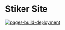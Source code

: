 # Stiker Site

[![pages-build-deployment](https://github.com/naabillaa/stiker/actions/workflows/pages/pages-build-deployment/badge.svg)](https://github.com/naabillaa/stiker/actions/workflows/pages/pages-build-deployment)
